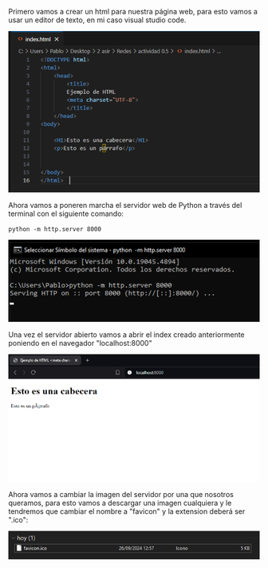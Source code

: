 Primero vamos a crear un html para nuestra página web, para esto vamos a usar un editor de texto, en mi caso visual studio code.

![Screenshot2](imagenes/Screenshot_2.png)

Ahora vamos a poneren marcha el servidor web de Python a través del terminal con el siguiente comando:

```
python -m http.server 8000
```
![Screenshot1](imagenes/Screenshot_1.png)

Una vez el servidor abierto vamos a abrir el index creado anteriormente poniendo en el navegador "localhost:8000"

![Screenshot3](imagenes/Screenshot_3.png)

Ahora vamos a cambiar la imagen del servidor por una que nosotros queramos, para esto vamos a descargar una imagen cualquiera y le tendremos que cambiar el nombre a "favicon" y la extension deberá ser ".ico":

![Screenshot4](imagenes/Screenshot_4.png)
